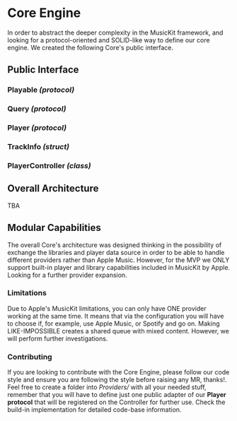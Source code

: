 #  Core Engine

In order to abstract the deeper complexity in the MusicKit framework, and looking for a protocol-oriented and SOLID-like way to define our core engine. We created the following Core's public interface.

## Public Interface

### Playable ***(protocol)***
### Query ***(protocol)***
### Player ***(protocol)***
### TrackInfo ***(struct)***
### PlayerController ***(class)***

## Overall Architecture

TBA

## Modular Capabilities

The overall Core's architecture was designed thinking in the possibility of exchange the libraries and player data source in order to be able to handle different providers rather than Apple Music. However, for the MVP we ONLY support built-in player and library capabilities included in MusicKit by Apple. Looking for a further provider expansion.

### Limitations

Due to Apple's MusicKit limitations, you can only have ONE provider working at the same time. It means that via the configuration you will have to choose if, for example, use Apple Music, or Spotify and go on. Making LIKE-IMPOSSIBLE creates a shared queue with mixed content. However, we will perform further investigations.

### Contributing

If you are looking to contribute with the Core Engine, please follow our code style and ensure you are following the style before raising any MR, thanks!. Feel free to create a folder into _Providers/_ with all your needed stuff, remember that you will have to define just one public adapter of our **Player protocol** that will be registered on the Controller for further use. Check the build-in implementation for detailed code-base information.
